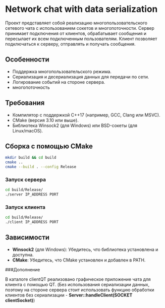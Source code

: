# Network chat with data serialization


Проект представляет собой реализацию многопользовательского сетевого чата с использованием сокетов и многопоточности. Сервер принимает подключения от клиентов, обрабатывает сообщения и пересылает их всем подключенным пользователям. Клиент позволяет подключаться к серверу, отправлять и получать сообщения.

## Особенности

- Поддержка многопользовательского режима.
- Сериализация и десериализация данных для передачи по сети.
- Логирование событий на стороне сервера.
- многопоточность

## Требования

- Компилятор с поддержкой C++17 (например, GCC, Clang или MSVC).
- CMake (версия 3.10 или выше).
- Библиотека Winsock2 (для Windows) или BSD-сокеты (для Linux/macOS).

## Сборка с помощью CMake

```bash
mkdir build && cd build
cmake ..
cmake --build . --config Release
```

### Запуск сервера

```bash
cd build/Release/
./server IP_ADDRESS PORT
```

### Запуск клиента

```bash
cd build/Release/
./client IP_ADDRESS PORT
```

## Зависимости

- **Winsock2** (для Windows): Убедитесь, что библиотека установлена и доступна.
- **CMake**: Убедитесь, что CMake установлен и добавлен в PATH.


###Дополнение

В каталоге clientQT реализовано графическое приложение чата для клиента с помощью QT.
(Без использования сериализации данных, поэтому на стороне сервера стоит использовать 
функцию обработки клиентов без сериализации - **Server::handleClient(SOCKET clientSocket)**)